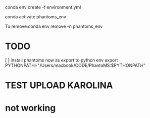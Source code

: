 
conda env create -f environment.yml

conda activate phantoms_env

To remove:conda env remove -n phantoms_env

# TODO

[ ] install phantoms now as export to python env
    export PYTHONPATH="/Users/macbook/CODE/PhantoMS:$PYTHONPATH"

# TEST UPLOAD KAROLINA

# not working 